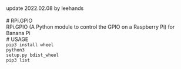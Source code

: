 <br> update 2022.02.08 by leehands
<br>
<br># RPi.GPIO
<br>RPi.GPIO (A Python module to control the GPIO on a Raspberry Pi) for Banana Pi 
<br># USAGE
<br><code>pip3 install wheel</code>
<br><code>python3 setup.py bdist_wheel</code>
<br><code>pip3 list</code>
